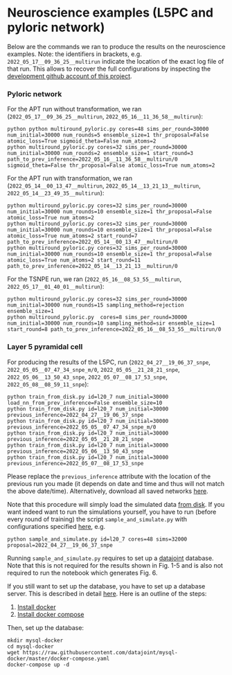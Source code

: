 # Neuroscience examples (L5PC and pyloric network)

Below are the commands we ran to produce the results on the neuroscience examples. Note: the identifiers in brackets, e.g. `2022_05_17__09_36_25__multirun` indicate the location of the exact log file of that run. This allows to recover the full configurations by inspecting the [development github account of this project](https://github.com/mackelab/tsnpe_neurips_dev/tree/main/l5pc/results).

### Pyloric network

For the APT run without transformation, we ran (`2022_05_17__09_36_25__multirun`, `2022_05_16__11_36_58__multirun`):
``` 
python python multiround_pyloric.py cores=48 sims_per_round=30000 num_initial=30000 num_rounds=5 ensemble_size=1 thr_proposal=False atomic_loss=True sigmoid_theta=False num_atoms=2
python multiround_pyloric.py cores=32 sims_per_round=30000 num_initial=30000 num_rounds=2 ensemble_size=1 start_round=3 path_to_prev_inference=2022_05_16__11_36_58__multirun/0 sigmoid_theta=False thr_proposal=False atomic_loss=True num_atoms=2
```

For the APT run with transformation, we ran (`2022_05_14__00_13_47__multirun`, `2022_05_14__13_21_13__multirun`, `2022_05_14__23_49_35__multirun`):
```
python multiround_pyloric.py cores=32 sims_per_round=30000 num_initial=30000 num_rounds=10 ensemble_size=1 thr_proposal=False atomic_loss=True num_atoms=2
python multiround_pyloric.py cores=32 sims_per_round=30000 num_initial=30000 num_rounds=10 ensemble_size=1 thr_proposal=False atomic_loss=True num_atoms=2 start_round=7 path_to_prev_inference=2022_05_14__00_13_47__multirun/0
python multiround_pyloric.py cores=32 sims_per_round=30000 num_initial=30000 num_rounds=10 ensemble_size=1 thr_proposal=False atomic_loss=True num_atoms=2 start_round=11 path_to_prev_inference=2022_05_14__13_21_13__multirun/0
```

For the TSNPE run, we ran (`2022_05_16__08_53_55__multirun`, `2022_05_17__01_40_01__multirun`):
```
python multiround_pyloric.py cores=32 sims_per_round=30000 num_initial=30000 num_rounds=15 sampling_method=rejection ensemble_size=1
python multiround_pyloric.py  cores=8 sims_per_round=30000 num_initial=30000 num_rounds=10 sampling_method=sir ensemble_size=1 start_round=8 path_to_prev_inference=2022_05_16__08_53_55__multirun/0
```

### Layer 5 pyramidal cell

For producing the results of the L5PC, run (`2022_04_27__19_06_37_snpe`, `2022_05_05__07_47_34_snpe_m/0`, `2022_05_05__21_28_21_snpe`, `2022_05_06__13_50_43_snpe`, `2022_05_07__08_17_53_snpe`, `2022_05_08__08_59_11_snpe`):
```
python train_from_disk.py id=l20_7 num_initial=30000 load_nn_from_prev_inference=False ensemble_size=10
python train_from_disk.py id=l20_7 num_initial=30000 previous_inference=2022_04_27__19_06_37_snpe
python train_from_disk.py id=l20_7 num_initial=30000 previous_inference=2022_05_05__07_47_34_snpe_m/0
python train_from_disk.py id=l20_7 num_initial=30000 previous_inference=2022_05_05__21_28_21_snpe
python train_from_disk.py id=l20_7 num_initial=30000 previous_inference=2022_05_06__13_50_43_snpe
python train_from_disk.py id=l20_7 num_initial=30000 previous_inference=2022_05_07__08_17_53_snpe
```
Please replace the `previous_inference` attribute with the location of the previous run you made (it depends on date and time and thus will not match the above date/time). Alternatively, download all saved networks [here](https://github.com/tsnpe/l5pc/tree/main/results).

Note that this procedure will simply load the simulated data [from disk](https://github.com/mackelab/tsnpe_neurips/tree/main/l5pc/results/simulations_pickle). If you want indeed want to run the simulations yourself, you have to run (before every round of training) the script `sample_and_simulate.py` with configurations specified [here](https://github.com/tsnpe/l5pc/tree/main/results/l20_7/simulations), e.g.
```
python sample_and_simulate.py id=l20_7 cores=48 sims=32000 proposal=2022_04_27__19_06_37_snpe
```

Running `sample_and_simulate.py` requires to set up a [datajoint](https://www.datajoint.org/) database. Note that this is not required for the results shown in Fig. 1-5 and is also not required to run the notebook which generates Fig. 6. 

If you still want to set up the database, you have to set up a database server. This is described in detail [here](https://github.com/datajoint/mysql-docker). Here is an outline of the steps:
1) [Install docker](https://docs.docker.com/engine/install/ubuntu/)
2) [Install docker compose](https://docs.docker.com/compose/install/linux/)

Then, set up the database:
```
mkdir mysql-docker
cd mysql-docker
wget https://raw.githubusercontent.com/datajoint/mysql-docker/master/docker-compose.yaml
docker-compose up -d
```
